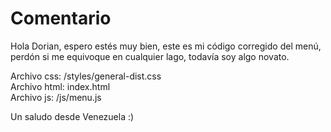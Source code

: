<h1>Comentario</h1>

Hola Dorian, espero estés muy bien, este es mi código corregido del menú, perdón si me equivoque en cualquier lago, todavía soy algo novato.

Archivo css: /styles/general-dist.css<br>
Archivo html: index.html<br>
Archivo js: /js/menu.js<br>

Un saludo desde Venezuela :)
